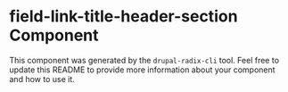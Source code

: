 # field-link-title-header-section Component

This component was generated by the `drupal-radix-cli` tool. Feel free to update this README to provide more information about your component and how to use it.
